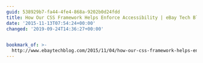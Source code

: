 ```yaml
---
guid: 538929b7-fa44-4fe4-868a-9202b0d24fdd
title: How Our CSS Framework Helps Enforce Accessibility | eBay Tech Blog
date: '2015-11-13T07:54:24+00:00'
changed: '2019-09-24T14:36:27+00:00'


bookmark_of: >-
  http://www.ebaytechblog.com/2015/11/04/how-our-css-framework-helps-enforce-accessibility/
---
```




